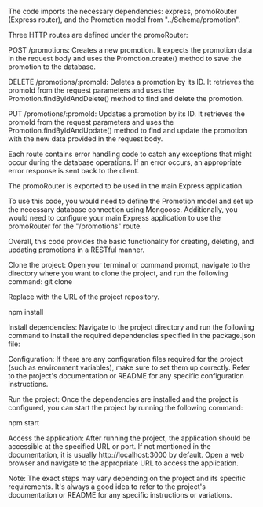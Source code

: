 The code imports the necessary dependencies: express, promoRouter (Express router), and the Promotion model from "../Schema/promotion".

Three HTTP routes are defined under the promoRouter:

POST /promotions: Creates a new promotion. It expects the promotion data in the request body and uses the Promotion.create() method to save the promotion to the database.

DELETE /promotions/:promoId: Deletes a promotion by its ID. It retrieves the promoId from the request parameters and uses the Promotion.findByIdAndDelete() method to find and delete the promotion.

PUT /promotions/:promoId: Updates a promotion by its ID. It retrieves the promoId from the request parameters and uses the Promotion.findByIdAndUpdate() method to find and update the promotion with the new data provided in the request body.

Each route contains error handling code to catch any exceptions that might occur during the database operations. If an error occurs, an appropriate error response is sent back to the client.

The promoRouter is exported to be used in the main Express application.

To use this code, you would need to define the Promotion model and set up the necessary database connection using Mongoose. Additionally, you would need to configure your main Express application to use the promoRouter for the "/promotions" route.

Overall, this code provides the basic functionality for creating, deleting, and updating promotions in a RESTful manner.

Clone the project: Open your terminal or command prompt, navigate to the directory where you want to clone the project, and run the following command:
git clone <repository-url>

Replace <repository-url> with the URL of the project repository.

npm install

Install dependencies: Navigate to the project directory and run the following command to install the required dependencies specified in the package.json file:

Configuration: If there are any configuration files required for the project (such as environment variables), make sure to set them up correctly. Refer to the project's documentation or README for any specific configuration instructions.

Run the project: Once the dependencies are installed and the project is configured, you can start the project by running the following command:

npm start

Access the application: After running the project, the application should be accessible at the specified URL or port. If not mentioned in the documentation, it is usually http://localhost:3000 by default. Open a web browser and navigate to the appropriate URL to access the application.

Note: The exact steps may vary depending on the project and its specific requirements. It's always a good idea to refer to the project's documentation or README for any specific instructions or variations.
